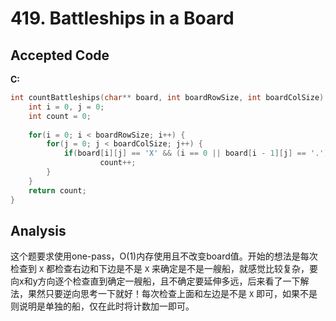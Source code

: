 # 419. Battleships in a Board

## Accepted Code

**C:**

```c
int countBattleships(char** board, int boardRowSize, int boardColSize) {
    int i = 0, j = 0;
    int count = 0;
    
    for(i = 0; i < boardRowSize; i++) {
        for(j = 0; j < boardColSize; j++) {
            if(board[i][j] == 'X' && (i == 0 || board[i - 1][j] == '.') && (j == 0 || board[i][j - 1] == '.'))
                    count++;
        }
    }
    return count;
}
```





## Analysis

这个题要求使用one-pass，O(1)内存使用且不改变board值。开始的想法是每次检查到 `X` 都检查右边和下边是不是 `X` 来确定是不是一艘船，就感觉比较复杂，要向x和y方向逐个检查直到确定一艘船，且不确定要延伸多远，后来看了一下解法，果然只要逆向思考一下就好！每次检查上面和左边是不是 `X` 即可，如果不是则说明是单独的船，仅在此时将计数加一即可。
